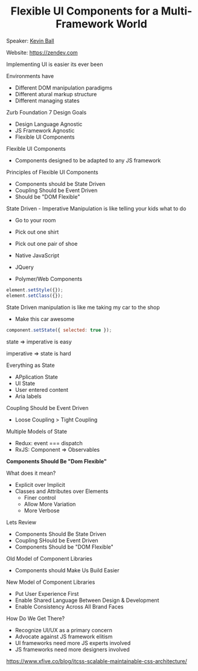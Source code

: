 <h1 align="center">Flexible UI Components for a Multi-Framework World</h1>

Speaker: [Kevin Ball](https://twitter.com/kbal11)

Website: https://zendev.com

Implementing UI is easier its ever been

Environments have
* Different DOM manipulation paradigms
* Different atural markup structure
* Different managing states

Zurb Foundation 7 Design Goals
- Design Language Agnostic
- JS Framework Agnostic
- Flexible UI Components

Flexible UI Components
* Components designed to be adapted to any JS framework


Principles of Flexible UI Components
* Components should be State Driven
* Coupling Should be Event Driven
* Should be "DOM Flexible"

State Driven - Imperative Manipulation is like telling your kids what to do
* Go to your room
* Pick out one shirt
* Pick out one pair of shoe

* Native JavaScript
* JQuery
* Polymer/Web Components

```js
element.setStyle({});
element.setClass({});
```

State Driven manipulation is like me taking my car to the shop
* Make this car awesome

```js
component.setState({ selected: true });
```

state => imperative is easy

imperative => state is hard

Everything as State
- APplication State
- UI State
- User entered content
- Aria labels

Coupling Should be Event Driven
* Loose Coupling > Tight Coupling

Multiple Models of State
- Redux: event === dispatch
- RxJS: Component => Observables

**Components Should Be "Dom Flexible"**

What does it mean?
- Explicit over Implicit
- Classes and Attributes over Elements
    - Finer control
    - Allow More Variation
    - More Verbose

Lets Review
- Components Should Be State Driven
- Coupling SHould be Event Driven
- Components Should be "DOM Flexible"

Old Model of Component Libraries
- Components should Make Us Build Easier

New Model of Component Libraries
- Put User Experience First
- Enable Shared Language Between Design & Development
- Enable Consistency Across All Brand Faces


How Do We Get There?
- Recognize UI/UX as a primary concern
- Advocate against JS framework elitism
- UI frameworks need more JS experts involved
- JS frameworks need more designers involved

https://www.xfive.co/blog/itcss-scalable-maintainable-css-architecture/
